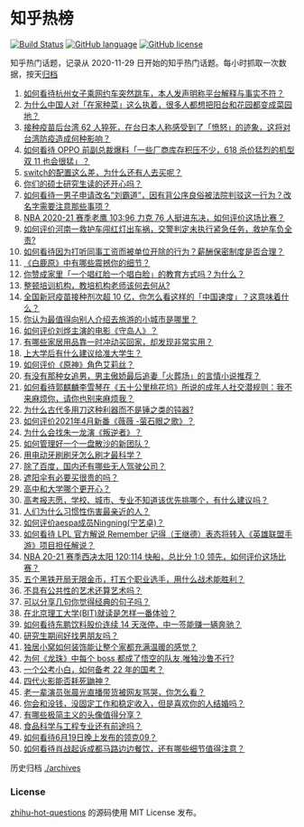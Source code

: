# 知乎热榜
[![Build Status](https://github.com/ToWeLong/zhihu-hot-questions/workflows/CI/badge.svg)](https://github.com/ToWeLong/zhihu-hot-questions/actions)
[![GitHub language](https://img.shields.io/badge/language-golang-orange.svg)](https://golang.org/)
[![GitHub license](https://img.shields.io/github/license/ToWeLong/zhihu-hot-questions)](https://github.com/ToWeLong/zhihu-hot-questions/blob/main/LICENSE)

知乎热门话题，记录从 2020-11-29 日开始的知乎热门话题。每小时抓取一次数据，按天[归档](./archives)

<!-- BEGIN -->

1. [如何看待杭州女子乘网约车突然跳车，本人发声明称平台解释与事实不符？](https://www.zhihu.com/question/465856176)
1. [为什么中国人对「在家种菜」这么执着，很多人都想把阳台和花园都变成菜园地？](https://www.zhihu.com/question/460289845)
1. [接种疫苗后台湾 62 人猝死，在台日本人称感受到了「愤怒」的迹象，这将对台湾防疫造成何种影响？](https://www.zhihu.com/question/466110239)
1. [如何看待 OPPO 前副总裁爆料「一些厂商库存积压不少，618 杀价猛烈的机型双 11 也会很猛」？](https://www.zhihu.com/question/466051197)
1. [switch的配置这么差，为什么还有人去买呢？](https://www.zhihu.com/question/464901398)
1. [你们的硕士研究生读的还开心吗？](https://www.zhihu.com/question/455981846)
1. [如何看待一男子申请改名“刘霸道”，因有背公序良俗被法院判驳这一行为？改名字需要注意那些事项？](https://www.zhihu.com/question/465676491)
1. [NBA 2020-21 赛季老鹰 103:96 力克 76 人挺进东决，如何评价这场比赛？](https://www.zhihu.com/question/466249061)
1. [如何评价河南一救护车闯红灯出车祸，交警判定未执行紧急任务，救护车负全责?](https://www.zhihu.com/question/465874196)
1. [如何看待因为打听同事工资而被单位开除的行为？薪酬保密制度是否合理？](https://www.zhihu.com/question/466073910)
1. [《白鹿原》中有哪些震撼你的细节？](https://www.zhihu.com/question/414015136)
1. [你赞成家里「一个唱红脸一个唱白脸」的教育方式吗？为什么？](https://www.zhihu.com/question/336332087)
1. [整顿培训机构，教培机构老师该何去何从?](https://www.zhihu.com/question/463008808)
1. [全国新冠疫苗接种剂次超 10 亿，你怎么看这样的「中国速度」？这意味着什么？](https://www.zhihu.com/question/466136436)
1. [你认为最值得向别人介绍去旅游的小城市是哪里？](https://www.zhihu.com/question/463395298)
1. [如何评价刘烨主演的电影《守岛人》？](https://www.zhihu.com/question/462891336)
1. [有哪些家居用品靠一时冲动买回家，却发现非常实用？](https://www.zhihu.com/question/410819711)
1. [上大学后有什么建议给准大学生？](https://www.zhihu.com/question/49396543)
1. [如何评价《原神》角色艾莉丝？](https://www.zhihu.com/question/464332448)
1. [有没有那种女追男，男主傲娇最后追妻「火葬场」的言情小说推荐？](https://www.zhihu.com/question/319718396)
1. [如何看待郭麒麟李雪琴在《五十公里桃花坞》所说的成年人社交潜规则：我不来麻烦你，请你也别来麻烦我？](https://www.zhihu.com/question/466111211)
1. [为什么古代多用刀这种利器而不是锤之类的钝器?](https://www.zhihu.com/question/465637604)
1. [如何评价2021年4月新番《薇薇 -萤石眼之歌》？](https://www.zhihu.com/question/453193924)
1. [为什么会找朱一龙演《叛逆者》？](https://www.zhihu.com/question/388758918)
1. [如何管理好一个一盘散沙的新团队？](https://www.zhihu.com/question/451134413)
1. [用电动牙刷刷牙怎么刷才最科学？](https://www.zhihu.com/question/27826179)
1. [除了百度，国内还有哪些无人驾驶公司？](https://www.zhihu.com/question/433156291)
1. [遮阳伞有必要买很贵的吗？](https://www.zhihu.com/question/268862323)
1. [高中和大学哪个更开心？](https://www.zhihu.com/question/461808556)
1. [高考报志愿，学校、城市、专业不知道该优先挑哪个，有什么建议吗？](https://www.zhihu.com/question/461274832)
1. [人们为什么习惯性伤害最亲近的人？](https://www.zhihu.com/question/456462645)
1. [如何评价aespa成员Ningning(宁艺卓)？](https://www.zhihu.com/question/450675248)
1. [如何看待 LPL 官方解说 Remember 记得（王继德）表态将转入《英雄联盟手游》项目担任解说？](https://www.zhihu.com/question/465610838)
1. [NBA 20-21 赛季西决太阳 120:114 快船，总比分 1:0 领先，如何评价这场比赛？](https://www.zhihu.com/question/466241571)
1. [五个黑铁开局无限金币，打五个职业选手，用什么战术能胜利？](https://www.zhihu.com/question/460139174)
1. [不具有公共性的艺术还算艺术吗？](https://www.zhihu.com/question/465384478)
1. [可以分享几句你觉得经典的句子吗？](https://www.zhihu.com/question/462684825)
1. [在北京理工大学(BIT)就读是怎样一番体验？](https://www.zhihu.com/question/24338502)
1. [如何看待东鹏饮料股价连续 14 天涨停，中一签能赚一辆奔驰？](https://www.zhihu.com/question/465492977)
1. [研究生期间好找男朋友吗？](https://www.zhihu.com/question/393637489)
1. [独居小窝如何装饰能让整个家都充满温暖的感觉？](https://www.zhihu.com/question/458240313)
1. [为何《龙珠》中每个 boss 都成了悟空的队友,唯独沙鲁不行?](https://www.zhihu.com/question/464605306)
1. [一个公考小白，如何备考 22 年的国考？](https://www.zhihu.com/question/447760134)
1. [四代火影能否耗死鼬神？](https://www.zhihu.com/question/462369273)
1. [老一辈演员张晨光直播带货被网友骂哭，你怎么看？](https://www.zhihu.com/question/465922667)
1. [你会和没钱，没固定工作和稳定收入，但是喜欢你的人结婚吗？](https://www.zhihu.com/question/463865885)
1. [有哪些极简主义的头像值得分享？](https://www.zhihu.com/question/29173647)
1. [食品科学与工程专业还有前途吗？](https://www.zhihu.com/question/372375945)
1. [如何看待6月19日晚上发布的领克09？](https://www.zhihu.com/question/466043949)
1. [如何看待肖战起诉成都马路边边餐饮，还有哪些细节值得注意？](https://www.zhihu.com/question/465777508)

<!-- END -->

历史归档 [./archives](./archives)


### License
[zhihu-hot-questions](https://github.com/towelong/zhihu-hot-questions) 的源码使用 MIT License 发布。